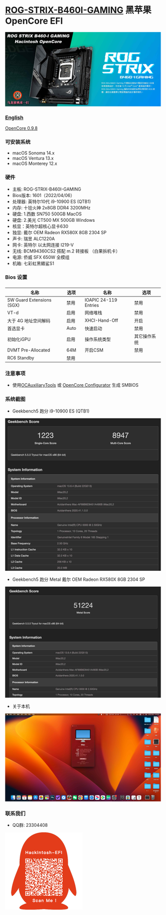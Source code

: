 # [ROG-STRIX-B460I-GAMING](https://github.com/hackintosh-club/rog-strix-b460i-gaming-OpenCore)  黑苹果 OpenCore EFI

![image](ScreenShot/Motherboard.jpg)

### [English](README.EN.md)

[OpenCore 0.9.8](https://github.com/acidanthera/OpenCorePkg)

### 可安装系统

- macOS Sonoma 14.x
- macOS Ventura 13.x
- macOS Monterey 12.x

### 硬件

- 主板: ROG-STRIX-B460I-GAMING
- Bios版本: 1601（2022/04/06）
- 处理器: 英特尔10代 i9-10900 ES (QTB1)
- 内存: 十铨火神 2x8GB DDR4 3200MHz
- 硬盘: 1.西数 SN750 500GB MacOS
- 硬盘: 2.美光 CT500 MX 500GB Windows
- 核显：英特尔超核心显卡630
- 独显: 戴尔 OEM Radeon RX580X 8GB 2304 SP
- 声卡: 瑞昱 ALC1220A
- 网卡: 英特尔 以太网连接 I219-V
- 无线: BCM94360CS2 搭配 m.2 转接板 （白果拆机卡）
- 电源: 侨威 SFX 650W 全模组
- 机箱: 七彩虹黑鳍鲨S1

### Bios 设置

### 

| 名称                      | 选项 |      | 名称                  | 选项         |
| ------------------------- | ---- | ---- | --------------------- | ------------ |
| SW Guard Extensions (SGX) | 禁用 |      | IOAPIC 24-119 Entries | 禁用         |
| VT-d                      | 启用 |      | 网络堆栈              | 禁用         |
| 大于 4G 地址空间解码      | 启用 |      | XHCI-Hand-Off         | 开启         |
| 首选显卡                  | Auto |      | 快速启动              | 禁用         |
| 初始化iGPU                | 启用 |      | 操作系统类型          | 其它操作系统 |
| DVMT Pre-Allocated        | 64M  |      | 开启CSM               | 禁用         |
| RC6 Standby               | 禁用 |      |                       |              |

### 注意事项

- 使用[OCAuxiliaryTools](https://github.com/ic005k/OCAuxiliaryTools/releases) 或 [OpenCore Configurator](https://mackie100projects.altervista.org/opencore-configurator/) 生成 SMBIOS

### 系统截图

- Geekbench5 跑分 i9-10900 ES (QTB1)

![image](ScreenShot/Geekbench5.jpg)

- Geekbench5 跑分 Metal 戴尔 OEM Radeon RX580X 8GB 2304 SP

![image](ScreenShot/metal.jpg)

- 关于本机

![image](ScreenShot/about.jpg)

### 联系我们

- QQ群: 23304408

![image](ScreenShot/QRCode.png)